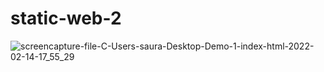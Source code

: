 # static-web-2


![screencapture-file-C-Users-saura-Desktop-Demo-1-index-html-2022-02-14-17_55_29](https://user-images.githubusercontent.com/98261745/153863504-2e985c73-17ac-47cf-8abf-3c019adad82b.png)
